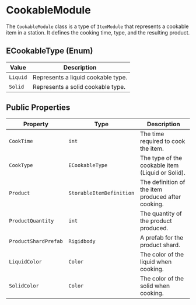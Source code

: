 # CookableModule

The `CookableModule` class is a type of `ItemModule` that represents a cookable item in a station. It defines the cooking time, type, and the resulting product.

## ECookableType (Enum)

| Value   | Description                       |
| ------- | --------------------------------- |
| `Liquid`| Represents a liquid cookable type.|
| `Solid` | Represents a solid cookable type. |

## Public Properties

| Property             | Type                     | Description                                      |
| -------------------- | ------------------------ | ------------------------------------------------ |
| `CookTime`           | `int`                    | The time required to cook the item.              |
| `CookType`           | `ECookableType`          | The type of the cookable item (Liquid or Solid). |
| `Product`            | `StorableItemDefinition` | The definition of the item produced after cooking. |
| `ProductQuantity`    | `int`                    | The quantity of the product produced.            |
| `ProductShardPrefab` | `Rigidbody`              | A prefab for the product shard.                  |
| `LiquidColor`        | `Color`                  | The color of the liquid when cooking.            |
| `SolidColor`         | `Color`                  | The color of the solid when cooking.             |
